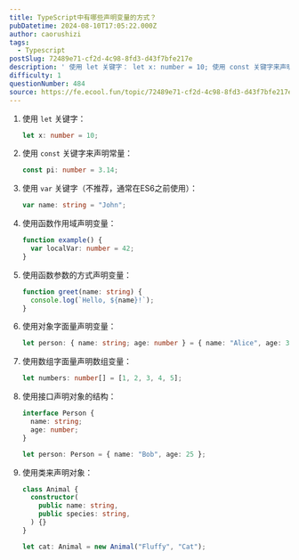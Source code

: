 ```yaml
---
title: TypeScript中有哪些声明变量的方式？
pubDatetime: 2024-08-10T17:05:22.000Z
author: caorushizi
tags:
  - Typescript
postSlug: 72489e71-cf2d-4c98-8fd3-d43f7bfe217e
description: ' 使用 let 关键字： let x: number = 10; 使用 const 关键字来声明常量： const pi: number = 3.14; 使用 var 关键字（不推荐，通常在ES6之前使用）： var name: string = "John"; 使用函数作用域声明变量： function example() { var localVar: number = 42; } 使用函数参'
difficulty: 1
questionNumber: 484
source: https://fe.ecool.fun/topic/72489e71-cf2d-4c98-8fd3-d43f7bfe217e
---
```


1. 使用 `let` 关键字：

   ```typescript
   let x: number = 10;
   ```

2. 使用 `const` 关键字来声明常量：

   ```typescript
   const pi: number = 3.14;
   ```

3. 使用 `var` 关键字（不推荐，通常在ES6之前使用）：

   ```typescript
   var name: string = "John";
   ```

4. 使用函数作用域声明变量：

   ```typescript
   function example() {
     var localVar: number = 42;
   }
   ```

5. 使用函数参数的方式声明变量：

   ```typescript
   function greet(name: string) {
     console.log(`Hello, ${name}!`);
   }
   ```

6. 使用对象字面量声明变量：

   ```typescript
   let person: { name: string; age: number } = { name: "Alice", age: 30 };
   ```

7. 使用数组字面量声明数组变量：

   ```typescript
   let numbers: number[] = [1, 2, 3, 4, 5];
   ```

8. 使用接口声明对象的结构：

   ```typescript
   interface Person {
     name: string;
     age: number;
   }

   let person: Person = { name: "Bob", age: 25 };
   ```

9. 使用类来声明对象：

   ```typescript
   class Animal {
     constructor(
       public name: string,
       public species: string,
     ) {}
   }

   let cat: Animal = new Animal("Fluffy", "Cat");
   ```
